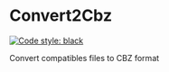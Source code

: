 # Convert2Cbz
[![Code style: black](https://img.shields.io/badge/code%20style-black-000000.svg)](https://github.com/psf/black)

Convert compatibles files to CBZ format
